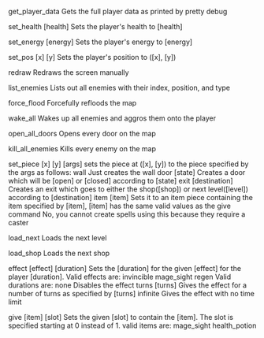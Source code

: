 get\_player\_data
    Gets the full player data as printed by pretty debug

set\_health \[health\]
    Sets the player's health to [health]

set\_energy \[energy\]
    Sets the player's energy to [energy]

set\_pos \[x\] \[y\]
    Sets the player's position to (\[x\], \[y\])

redraw
    Redraws the screen manually

list\_enemies
    Lists out all enemies with their index, position, and type

force\_flood
    Forcefully refloods the map

wake\_all
    Wakes up all enemies and aggros them onto the player

open\_all\_doors
    Opens every door on the map

kill\_all\_enemies
    Kills every enemy on the map

set\_piece \[x\] \[y\] [args]
    sets the piece at (\[x\], \[y\]) to the piece specified by the args as
    follows:
        wall
            Just creates the wall
        door \[state\]
            Creates a door which will be \[open\] or \[closed\] according
            to \[state\]
        exit \[destination\]
            Creates an exit which goes to either the shop(\[shop\]) or
            next level(\[level\]) according to \[destination\]
        item \[item\]
            Sets it to an item piece containing the item specified by
            \[item\], [item] has the same valid values as the give
            command
    No, you cannot create spells using this because they require a
    caster

load\_next
    Loads the next level

load\_shop
    Loads the next shop

effect \[effect\] \[duration\]
    Sets the \[duration\] for the given \[effect\] for the player
    \[duration\]. Valid effects are:
        invincible
        mage\_sight
        regen
    Valid durations are:
        none
            Disables the effect
        turns \[turns\]
            Gives the effect for a number of turns as specified by
            \[turns\]
        infinite
            Gives the effect with no time limit

give \[item\] \[slot\]
    Sets the given \[slot\] to contain the \[item\]. The slot is
    specified starting at 0 instead of 1.
    valid items are:
        mage\_sight
        health\_potion
